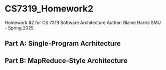 # CS7319_Homework2
Homework #2 for CS 7319 Software Architecture
Author: Blaine Harris
SMU - Spring 2025

## Part A: Single-Program Acrhitecture

## Part B: MapReduce-Style Architecture